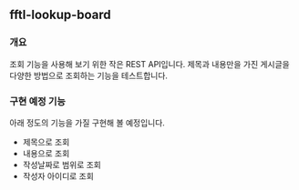 ## fftl-lookup-board

### 개요

조회 기능을 사용해 보기 위한 작은 REST API입니다. 제목과 내용만을 가진 게시글을 다양한 방법으로 조회하는 기능을 테스트합니다.

### 구현 예정 기능

아래 정도의 기능을 가질 구현해 볼 예정입니다.

-   제목으로 조회
-   내용으로 조회
-   작성날짜로 범위로 조회
-   작성자 아이디로 조회
